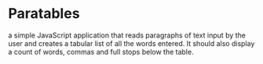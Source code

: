 # Paratables
a simple JavaScript application that reads paragraphs of text input by the user and creates a tabular list of all the words entered. It should also display a count of words, commas and full stops below the table.
